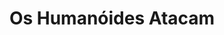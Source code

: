 ---
Numero: 12
title: Os Humanóides Atacam
Autor: Bryan Berry
Co-autor: 
Ano-de-Publicacao: 1954
Titulo-original: From What Far Star
Tradutor: Fernando de Castro Ferro
Co-tradutor: 
Ano-de-edicao: 1953
alias: Bryan-Berry
Autor2-alias: 
Tradutor1-alias: Fernando-de-Castro-Ferro
Tradutor2-alias: 
Titulo-link: 12-Os-Humanoides-Atacam
Capa: Cândido Costa Pinto
pags: 155
Capa-link: Candido-Costa-Pinto
---